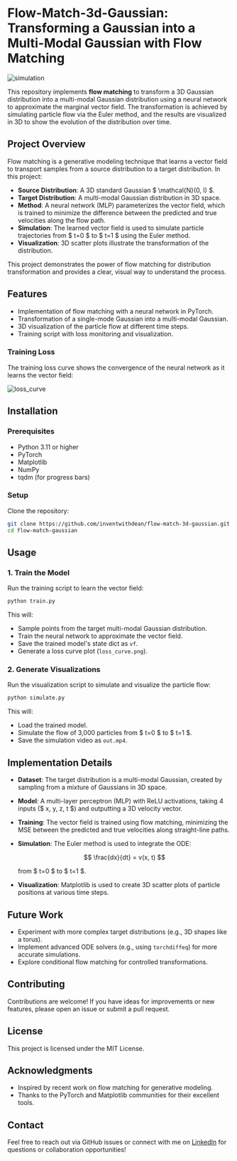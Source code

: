 # Flow-Match-3d-Gaussian: Transforming a Gaussian into a Multi-Modal Gaussian with Flow Matching

![simulation](https://github.com/user-attachments/assets/a594c240-067b-400d-a9c7-1f27c9cbec5e)

This repository implements **flow matching** to transform a 3D Gaussian distribution into a multi-modal Gaussian distribution using a neural network to approximate the marginal vector field. The transformation is achieved by simulating particle flow via the Euler method, and the results are visualized in 3D to show the evolution of the distribution over time.

## Project Overview

Flow matching is a generative modeling technique that learns a vector field to transport samples from a source distribution to a target distribution. In this project:

- **Source Distribution**: A 3D standard Gaussian $ \mathcal{N}(0, I) $.
- **Target Distribution**: A multi-modal Gaussian distribution in 3D space.
- **Method**: A neural network (MLP) parameterizes the vector field, which is trained to minimize the difference between the predicted and true velocities along the flow path.
- **Simulation**: The learned vector field is used to simulate particle trajectories from $ t=0 $ to $ t=1 $ using the Euler method.
- **Visualization**: 3D scatter plots illustrate the transformation of the distribution.

This project demonstrates the power of flow matching for distribution transformation and provides a clear, visual way to understand the process.

## Features

- Implementation of flow matching with a neural network in PyTorch.
- Transformation of a single-mode Gaussian into a multi-modal Gaussian.
- 3D visualization of the particle flow at different time steps.
- Training script with loss monitoring and visualization.

### Training Loss

The training loss curve shows the convergence of the neural network as it learns the vector field:

![loss_curve](https://github.com/user-attachments/assets/eba5c125-fb7e-4c94-9964-35e3cbda7dd8)

## Installation

### Prerequisites

- Python 3.11 or higher
- PyTorch
- Matplotlib
- NumPy
- tqdm (for progress bars)

### Setup

Clone the repository:

```bash
git clone https://github.com/inventwithdean/flow-match-3d-gaussian.git
cd flow-match-gaussian
```

## Usage

### 1. Train the Model

Run the training script to learn the vector field:

```bash
python train.py
```

This will:

- Sample points from the target multi-modal Gaussian distribution.
- Train the neural network to approximate the vector field.
- Save the trained model's state dict as `vf`.
- Generate a loss curve plot (`loss_curve.png`).

### 2. Generate Visualizations

Run the visualization script to simulate and visualize the particle flow:

```bash
python simulate.py
```

This will:

- Load the trained model.
- Simulate the flow of 3,000 particles from $ t=0 $ to $ t=1 $.
- Save the simulation video as `out.mp4`.

## Implementation Details

- **Dataset**: The target distribution is a multi-modal Gaussian, created by sampling from a mixture of Gaussians in 3D space.
- **Model**: A multi-layer perceptron (MLP) with ReLU activations, taking 4 inputs ($ x, y, z, t $) and outputting a 3D velocity vector.
- **Training**: The vector field is trained using flow matching, minimizing the MSE between the predicted and true velocities along straight-line paths.
- **Simulation**: The Euler method is used to integrate the ODE:

  $$ \frac{dx}{dt} = v(x, t) $$

  from $ t=0 $ to $ t=1 $.

- **Visualization**: Matplotlib is used to create 3D scatter plots of particle positions at various time steps.

## Future Work

- Experiment with more complex target distributions (e.g., 3D shapes like a torus).
- Implement advanced ODE solvers (e.g., using `torchdiffeq`) for more accurate simulations.
- Explore conditional flow matching for controlled transformations.

## Contributing

Contributions are welcome! If you have ideas for improvements or new features, please open an issue or submit a pull request.

## License

This project is licensed under the MIT License.

## Acknowledgments

- Inspired by recent work on flow matching for generative modeling.
- Thanks to the PyTorch and Matplotlib communities for their excellent tools.

## Contact

Feel free to reach out via GitHub issues or connect with me on [LinkedIn](https://www.linkedin.com/in/inventwithdean) for questions or collaboration opportunities!
